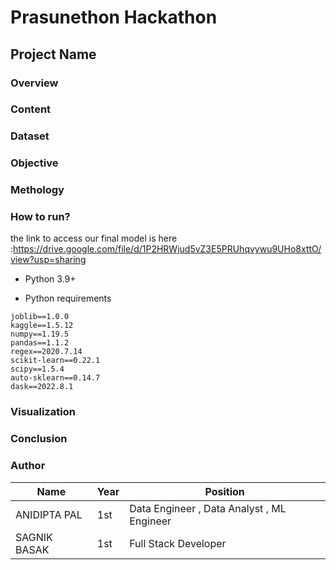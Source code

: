 # Prasunethon Hackathon

## Project Name


### Overview

### Content


### Dataset

### Objective


### Methology


### How to run?

the link to access our final model is here :https://drive.google.com/file/d/1P2HRWjud5vZ3E5PRUhqvywu9UHo8xttO/view?usp=sharing

- Python 3.9+ 

- Python requirements
```
joblib==1.0.0
kaggle==1.5.12
numpy==1.19.5
pandas==1.1.2
regex==2020.7.14
scikit-learn==0.22.1
scipy==1.5.4
auto-sklearn==0.14.7
dask==2022.8.1
```

### Visualization


### Conclusion


### Author
| Name | Year | Position |
|--|--|--|
|ANIDIPTA PAL| 1st|Data Engineer , Data Analyst , ML Engineer|
|SAGNIK BASAK|1st|Full Stack Developer|
